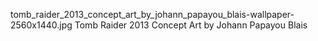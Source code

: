 tomb_raider_2013_concept_art_by_johann_papayou_blais-wallpaper-2560x1440.jpg Tomb Raider 2013 Concept Art by Johann Papayou Blais
